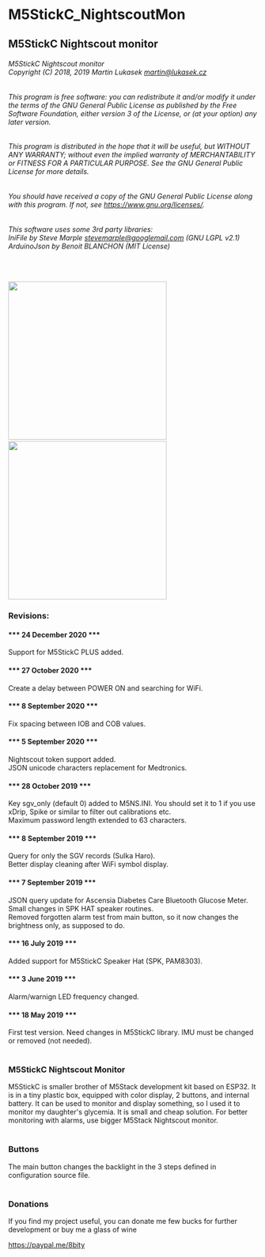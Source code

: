 # M5StickC_NightscoutMon
## M5StickC Nightscout monitor

###### M5StickC Nightscout monitor<br/>Copyright (C) 2018, 2019 Martin Lukasek <martin@lukasek.cz>
###### This program is free software: you can redistribute it and/or modify it under the terms of the GNU General Public License as published by the Free Software Foundation, either version 3 of the License, or (at your option) any later version.
###### This program is distributed in the hope that it will be useful, but WITHOUT ANY WARRANTY; without even the implied warranty of MERCHANTABILITY or FITNESS FOR A PARTICULAR PURPOSE.  See the GNU General Public License for more details.
###### You should have received a copy of the GNU General Public License along with this program. If not, see <https://www.gnu.org/licenses/>. 
###### This software uses some 3rd party libraries:<br/>IniFile by Steve Marple <stevemarple@googlemail.com> (GNU LGPL v2.1)<br/>ArduinoJson by Benoit BLANCHON (MIT License)
<br/>

<img width="320" src="https://raw.githubusercontent.com/mlukasek/M5StickC_NightscoutMon/master/images/M5StickC_Nightscout_w-speaker.jpg">&nbsp;&nbsp;<img width="320" src="https://raw.githubusercontent.com/mlukasek/M5StickC_NightscoutMon/master/images/M5StickC_Nightscout_monitor_watch.jpg">

### Revisions:

#### *** 24 December 2020 ***
Support for M5StickC PLUS added.  

#### *** 27 October 2020 ***
Create a delay between POWER ON and searching for WiFi.  

#### *** 8 September 2020 ***
Fix spacing between IOB and COB values.  

#### *** 5 September 2020 ***
Nightscout token support added.  
JSON unicode characters replacement for Medtronics.  

#### *** 28 October 2019 ***
Key sgv_only (default 0) added to M5NS.INI. You should set it to 1 if you use xDrip, Spike or similar to filter out calibrations etc.  
Maximum password length extended to 63 characters.  

#### *** 8 September 2019 ***
Query for only the SGV records (Sulka Haro).  
Better display cleaning after WiFi symbol display.

#### *** 7 September 2019 ***
JSON query update for Ascensia Diabetes Care Bluetooth Glucose Meter.  
Small changes in SPK HAT speaker routines.  
Removed forgotten alarm test from main button, so it now changes the brightness only, as supposed to do.

#### *** 16 July 2019 *** 
Added support for M5StickC Speaker Hat (SPK, PAM8303).

#### *** 3 June 2019 ***
Alarm/warnign LED frequency changed. 

#### *** 18 May 2019 ***
First test version. Need changes in M5StickC library. IMU must be changed or removed (not needed).<br/><br/>

### M5StickC Nightscout Monitor

M5StickC is smaller brother of M5Stack development kit based on ESP32. It is in a tiny plastic box, equipped with color display, 2 buttons, and internal battery. It can be used to monitor and display something, so I used it to monitor my daughter's glycemia. It is small and cheap solution. For better monitoring with alarms, use bigger M5Stack Nightscout monitor.<br/><br/>


### Buttons

The main button changes the backlight in the 3 steps defined in configuration source file.<br/>
<br/>

### Donations

If you find my project useful, you can donate me few bucks for further development or buy me a glass of wine

https://paypal.me/8bity
